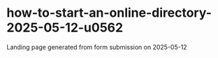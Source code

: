 # how-to-start-an-online-directory-2025-05-12-u0562
Landing page generated from form submission on 2025-05-12
